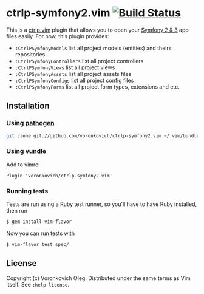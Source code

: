 # ctrlp-symfony2.vim [![Build Status](https://travis-ci.org/voronkovich/ctrlp-symfony2.vim.svg?branch=master)](https://travis-ci.org/voronkovich/ctrlp-symfony2.vim)

This is a [ctrlp.vim](https://github.com/ctrlpvim/ctrlp.vim) plugin that allows you to open your [Symfony 2 & 3](http://symfony.com/) app files easily. For now, this plugin provides:

* `:CtrlPSymfonyModels` list all project models (entities) and theirs repositories
* `:CtrlPSymfonyControllers` list all project controllers
* `:CtrlPSymfonyViews` list all project views
* `:CtrlPSymfonyAssets` list all project assets files
* `:CtrlPSymfonyConfigs` list all project config files
* `:CtrlPSymfonyForms` list all project form types, extensions and etc.

## Installation

### Using [pathogen](https://github.com/tpope/vim-pathogen)

``` sh
git clone git://github.com/voronkovich/ctrlp-symfony2.vim ~/.vim/bundle/ctrlp-symfony2.vim
```

### Using [vundle](https://github.com/gmarik/vundle)

Add to vimrc:

``` vim
Plugin 'voronkovich/ctrlp-symfony2.vim'
```

### Running tests

Tests are run using a Ruby test runner, so you'll have to have Ruby installed, then run

```sh
$ gem install vim-flavor
```

Now you can run tests with

```sh
$ vim-flavor test spec/
```

## License

Copyright (c) Voronkovich Oleg.  Distributed under the same terms as Vim itself.
See `:help license`.
